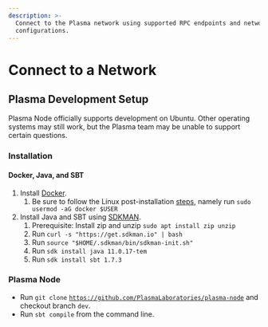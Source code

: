 ```yaml
---
description: >-
  Connect to the Plasma network using supported RPC endpoints and network
  configurations.
---
```


# Connect to a Network

## Plasma Development Setup

Plasma Node officially supports development on Ubuntu. Other operating systems may still work, but the Plasma team may be unable to support certain questions.

### Installation

#### Docker, Java, and SBT

1. Install [Docker](https://docs.docker.com/engine/install/).
   1. Be sure to follow the Linux post-installation [steps](https://docs.docker.com/engine/install/linux-postinstall/), namely run `sudo usermod -aG docker $USER`
2. Install Java and SBT using [SDKMAN](https://sdkman.io/install).
   1. Prerequisite: Install zip and unzip `sudo apt install zip unzip`
   2. Run `curl -s "https://get.sdkman.io" | bash`
   3. Run `source "$HOME/.sdkman/bin/sdkman-init.sh"`
   4. Run `sdk install java 11.0.17-tem`
   5. Run `sdk install sbt 1.7.3`

### Plasma Node

* Run `git clone` [`https://github.com/PlasmaLaboratories/plasma-node`](https://github.com/PlasmaLaboratories/plasma-node)  and checkout branch `dev`.
* Run `sbt compile` from the command line.
